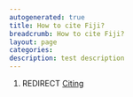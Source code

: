 ```yaml
---
autogenerated: true
title: How to cite Fiji?
breadcrumb: How to cite Fiji?
layout: page
categories: 
description: test description
---
```


1.  REDIRECT [Citing](Citing)
